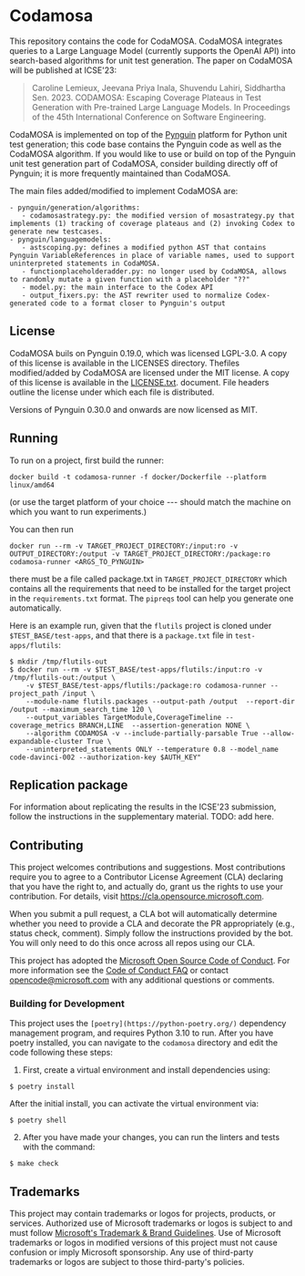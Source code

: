 # Codamosa

This repository contains the code for CodaMOSA. CodaMOSA integrates queries to a Large Language Model (currently supports the OpenAI API) into search-based algorithms for unit test generation. The paper on CodaMOSA will be published at ICSE'23:

> Caroline Lemieux, Jeevana Priya Inala, Shuvendu Lahiri, Siddhartha Sen. 2023. CODAMOSA: Escaping Coverage Plateaus in Test
Generation with Pre-trained Large Language Models. In Proceedings of the 45th International Conference on Software Engineering.

CodaMOSA is implemented on top of the [Pynguin](https://github.com/se2p/pynguin) platform for Python unit test generation; this code base contains the Pynguin code as well as the CodaMOSA algorithm. If you would like to use or build on top of the Pynguin unit test generation part of CodaMOSA, consider building directly off of Pynguin; it is more frequently maintained than CodaMOSA. 

The main files added/modified to implement CodaMOSA are:
```
- pynguin/generation/algorithms:
   - codamosastrategy.py: the modified version of mosastrategy.py that implements (1) tracking of coverage plateaus and (2) invoking Codex to generate new testcases. 
- pynguin/languagemodels: 
   - astscoping.py: defines a modified python AST that contains Pynguin VariableReferences in place of variable names, used to support uninterpreted statements in CodaMOSA. 
   - functionplaceholderadder.py: no longer used by CodaMOSA, allows to randomly mutate a given function with a placeholder "??"
   - model.py: the main interface to the Codex API
   - output_fixers.py: the AST rewriter used to normalize Codex-generated code to a format closer to Pynguin's output
```

## License

CodaMOSA buils on Pynguin 0.19.0, which was licensed LGPL-3.0. A copy of this license is available in the LICENSES directory. Thefiles modified/added by CodaMOSA are licensed under the MIT license. A copy of this license is available in the [LICENSE.txt](LICSENSE). document. File headers outline the license under which each file is distributed.

Versions of Pynguin 0.30.0 and onwards are now licensed as MIT.

## Running

To run on a project, first build the runner:
```
docker build -t codamosa-runner -f docker/Dockerfile --platform linux/amd64
```
(or use the target platform of your choice --- should match the machine on which you want to run experiments.)


You can then run 
```
docker run --rm -v TARGET_PROJECT_DIRECTORY:/input:ro -v OUTPUT_DIRECTORY:/output -v TARGET_PROJECT_DIRECTORY:/package:ro codamosa-runner <ARGS_TO_PYNGUIN> 
```
there must be a file called package.txt in `TARGET_PROJECT_DIRECTORY` which contains all the requirements that need to be installed for the target project in the `requirements.txt` format. The `pipreqs` tool can help you generate one automatically. 

Here is an example run, given that the `flutils` project is cloned under `$TEST_BASE/test-apps`, and that there is a `package.txt` file in `test-apps/flutils`:
```
$ mkdir /tmp/flutils-out
$ docker run --rm -v $TEST_BASE/test-apps/flutils:/input:ro -v /tmp/flutils-out:/output \
    -v $TEST_BASE/test-apps/flutils:/package:ro codamosa-runner --project_path /input \
    --module-name flutils.packages --output-path /output  --report-dir /output --maximum_search_time 120 \
    --output_variables TargetModule,CoverageTimeline --coverage_metrics BRANCH,LINE  --assertion-generation NONE \
    --algorithm CODAMOSA -v --include-partially-parsable True --allow-expandable-cluster True \
    --uninterpreted_statements ONLY --temperature 0.8 --model_name code-davinci-002 --authorization-key $AUTH_KEY"
```

## Replication package

For information about replicating the results in the ICSE'23 submission, follow the instructions in the supplementary material. 
TODO: add here.

## Contributing

This project welcomes contributions and suggestions.  Most contributions require you to agree to a
Contributor License Agreement (CLA) declaring that you have the right to, and actually do, grant us
the rights to use your contribution. For details, visit https://cla.opensource.microsoft.com.

When you submit a pull request, a CLA bot will automatically determine whether you need to provide
a CLA and decorate the PR appropriately (e.g., status check, comment). Simply follow the instructions
provided by the bot. You will only need to do this once across all repos using our CLA.

This project has adopted the [Microsoft Open Source Code of Conduct](https://opensource.microsoft.com/codeofconduct/).
For more information see the [Code of Conduct FAQ](https://opensource.microsoft.com/codeofconduct/faq/) or
contact [opencode@microsoft.com](mailto:opencode@microsoft.com) with any additional questions or comments.

### Building for Development

This project uses the `[poetry](https://python-poetry.org/)` dependency management program, and requires Python 3.10 to run. After you have poetry installed, you can navigate to the `codamosa` directory and edit the code following these steps:

1. First, create a virtual environment and install dependencies using:
```
$ poetry install
```
After the initial install, you can activate the virtual environment via:
```
$ poetry shell
```
2. After you have made your changes, you can run the linters and tests with the command:
```
$ make check
```

## Trademarks

This project may contain trademarks or logos for projects, products, or services. Authorized use of Microsoft 
trademarks or logos is subject to and must follow 
[Microsoft's Trademark & Brand Guidelines](https://www.microsoft.com/en-us/legal/intellectualproperty/trademarks/usage/general).
Use of Microsoft trademarks or logos in modified versions of this project must not cause confusion or imply Microsoft sponsorship.
Any use of third-party trademarks or logos are subject to those third-party's policies.
